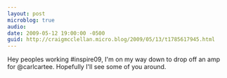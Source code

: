 ```yaml
---
layout: post
microblog: true
audio: 
date: 2009-05-12 19:00:00 -0500
guid: http://craigmcclellan.micro.blog/2009/05/13/t1785617945.html
---
```

Hey peoples working #inspire09, I'm on my way down to drop off an amp for @carlcartee.  Hopefully I'll see some of you around.
